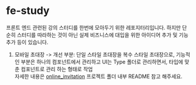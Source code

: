 # fe-study
프론트 엔드 관련된 강의 스터디를 한번에 모아두기 위한 레포지터리입니다.
하지만 단순히 스터디를 따라하는 것이 아닌 실제 비즈니스에 대입을 위한 아이디어 추가 및 기능추가 등이 있습니다.

1. 모바일 초대장
-> 개선 부분: 단일 스타일 초대장을 복수 스타일 초대장으로, 기능적인 부분은 하나의 컴포넌트에서 관리하고 UI는 Type 폴더로 관리하면서, 타입에 맞춘 컴포넌트로 관리 하는 형태로 작업 <br/>
자세한 내용은 <a href="https://github.com/JohnnyKnon/fe-study/tree/main/online_invitaion">online_invitation</a> 프로젝트 폴더 내부 README 참고 해주세요.
